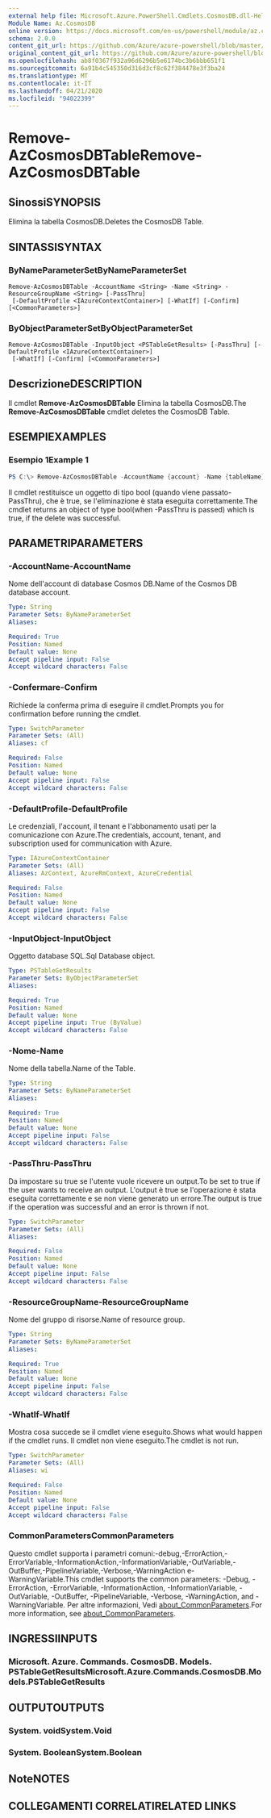 ```yaml
---
external help file: Microsoft.Azure.PowerShell.Cmdlets.CosmosDB.dll-Help.xml
Module Name: Az.CosmosDB
online version: https://docs.microsoft.com/en-us/powershell/module/az.cosmosdb/remove-azcosmosdbtable
schema: 2.0.0
content_git_url: https://github.com/Azure/azure-powershell/blob/master/src/CosmosDB/CosmosDB/help/Remove-AzCosmosDBTable.md
original_content_git_url: https://github.com/Azure/azure-powershell/blob/master/src/CosmosDB/CosmosDB/help/Remove-AzCosmosDBTable.md
ms.openlocfilehash: ab8f0367f932a96d6296b5e6174bc3b6bbb651f1
ms.sourcegitcommit: 6a91b4c545350d316d3cf8c62f384478e3f3ba24
ms.translationtype: MT
ms.contentlocale: it-IT
ms.lasthandoff: 04/21/2020
ms.locfileid: "94022399"
---
```

# <span data-ttu-id="24f15-101">Remove-AzCosmosDBTable</span><span class="sxs-lookup"><span data-stu-id="24f15-101">Remove-AzCosmosDBTable</span></span>

## <span data-ttu-id="24f15-102">Sinossi</span><span class="sxs-lookup"><span data-stu-id="24f15-102">SYNOPSIS</span></span>
<span data-ttu-id="24f15-103">Elimina la tabella CosmosDB.</span><span class="sxs-lookup"><span data-stu-id="24f15-103">Deletes the CosmosDB Table.</span></span>

## <span data-ttu-id="24f15-104">SINTASSI</span><span class="sxs-lookup"><span data-stu-id="24f15-104">SYNTAX</span></span>

### <span data-ttu-id="24f15-105">ByNameParameterSet</span><span class="sxs-lookup"><span data-stu-id="24f15-105">ByNameParameterSet</span></span>
```
Remove-AzCosmosDBTable -AccountName <String> -Name <String> -ResourceGroupName <String> [-PassThru]
 [-DefaultProfile <IAzureContextContainer>] [-WhatIf] [-Confirm] [<CommonParameters>]
```

### <span data-ttu-id="24f15-106">ByObjectParameterSet</span><span class="sxs-lookup"><span data-stu-id="24f15-106">ByObjectParameterSet</span></span>
```
Remove-AzCosmosDBTable -InputObject <PSTableGetResults> [-PassThru] [-DefaultProfile <IAzureContextContainer>]
 [-WhatIf] [-Confirm] [<CommonParameters>]
```

## <span data-ttu-id="24f15-107">Descrizione</span><span class="sxs-lookup"><span data-stu-id="24f15-107">DESCRIPTION</span></span>
<span data-ttu-id="24f15-108">Il cmdlet **Remove-AzCosmosDBTable** Elimina la tabella CosmosDB.</span><span class="sxs-lookup"><span data-stu-id="24f15-108">The **Remove-AzCosmosDBTable** cmdlet deletes the CosmosDB Table.</span></span>

## <span data-ttu-id="24f15-109">ESEMPI</span><span class="sxs-lookup"><span data-stu-id="24f15-109">EXAMPLES</span></span>

### <span data-ttu-id="24f15-110">Esempio 1</span><span class="sxs-lookup"><span data-stu-id="24f15-110">Example 1</span></span>
```powershell
PS C:\> Remove-AzCosmosDBTable -AccountName {account} -Name {tableName} -ResourceGroupName {rgName}
```

<span data-ttu-id="24f15-111">Il cmdlet restituisce un oggetto di tipo bool (quando viene passato-PassThru), che è true, se l'eliminazione è stata eseguita correttamente.</span><span class="sxs-lookup"><span data-stu-id="24f15-111">The cmdlet returns an object of type bool(when -PassThru is passed) which is true, if the delete was successful.</span></span>

## <span data-ttu-id="24f15-112">PARAMETRI</span><span class="sxs-lookup"><span data-stu-id="24f15-112">PARAMETERS</span></span>

### <span data-ttu-id="24f15-113">-AccountName</span><span class="sxs-lookup"><span data-stu-id="24f15-113">-AccountName</span></span>
<span data-ttu-id="24f15-114">Nome dell'account di database Cosmos DB.</span><span class="sxs-lookup"><span data-stu-id="24f15-114">Name of the Cosmos DB database account.</span></span>

```yaml
Type: String
Parameter Sets: ByNameParameterSet
Aliases:

Required: True
Position: Named
Default value: None
Accept pipeline input: False
Accept wildcard characters: False
```

### <span data-ttu-id="24f15-115">-Confermare</span><span class="sxs-lookup"><span data-stu-id="24f15-115">-Confirm</span></span>
<span data-ttu-id="24f15-116">Richiede la conferma prima di eseguire il cmdlet.</span><span class="sxs-lookup"><span data-stu-id="24f15-116">Prompts you for confirmation before running the cmdlet.</span></span>

```yaml
Type: SwitchParameter
Parameter Sets: (All)
Aliases: cf

Required: False
Position: Named
Default value: None
Accept pipeline input: False
Accept wildcard characters: False
```

### <span data-ttu-id="24f15-117">-DefaultProfile</span><span class="sxs-lookup"><span data-stu-id="24f15-117">-DefaultProfile</span></span>
<span data-ttu-id="24f15-118">Le credenziali, l'account, il tenant e l'abbonamento usati per la comunicazione con Azure.</span><span class="sxs-lookup"><span data-stu-id="24f15-118">The credentials, account, tenant, and subscription used for communication with Azure.</span></span>

```yaml
Type: IAzureContextContainer
Parameter Sets: (All)
Aliases: AzContext, AzureRmContext, AzureCredential

Required: False
Position: Named
Default value: None
Accept pipeline input: False
Accept wildcard characters: False
```

### <span data-ttu-id="24f15-119">-InputObject</span><span class="sxs-lookup"><span data-stu-id="24f15-119">-InputObject</span></span>
<span data-ttu-id="24f15-120">Oggetto database SQL.</span><span class="sxs-lookup"><span data-stu-id="24f15-120">Sql Database object.</span></span>

```yaml
Type: PSTableGetResults
Parameter Sets: ByObjectParameterSet
Aliases:

Required: True
Position: Named
Default value: None
Accept pipeline input: True (ByValue)
Accept wildcard characters: False
```

### <span data-ttu-id="24f15-121">-Nome</span><span class="sxs-lookup"><span data-stu-id="24f15-121">-Name</span></span>
<span data-ttu-id="24f15-122">Nome della tabella.</span><span class="sxs-lookup"><span data-stu-id="24f15-122">Name of the Table.</span></span>

```yaml
Type: String
Parameter Sets: ByNameParameterSet
Aliases:

Required: True
Position: Named
Default value: None
Accept pipeline input: False
Accept wildcard characters: False
```

### <span data-ttu-id="24f15-123">-PassThru</span><span class="sxs-lookup"><span data-stu-id="24f15-123">-PassThru</span></span>
<span data-ttu-id="24f15-124">Da impostare su true se l'utente vuole ricevere un output.</span><span class="sxs-lookup"><span data-stu-id="24f15-124">To be set to true if the user wants to receive an output.</span></span>
<span data-ttu-id="24f15-125">L'output è true se l'operazione è stata eseguita correttamente e se non viene generato un errore.</span><span class="sxs-lookup"><span data-stu-id="24f15-125">The output is true if the operation was successful and an error is thrown if not.</span></span>

```yaml
Type: SwitchParameter
Parameter Sets: (All)
Aliases:

Required: False
Position: Named
Default value: None
Accept pipeline input: False
Accept wildcard characters: False
```

### <span data-ttu-id="24f15-126">-ResourceGroupName</span><span class="sxs-lookup"><span data-stu-id="24f15-126">-ResourceGroupName</span></span>
<span data-ttu-id="24f15-127">Nome del gruppo di risorse.</span><span class="sxs-lookup"><span data-stu-id="24f15-127">Name of resource group.</span></span>

```yaml
Type: String
Parameter Sets: ByNameParameterSet
Aliases:

Required: True
Position: Named
Default value: None
Accept pipeline input: False
Accept wildcard characters: False
```

### <span data-ttu-id="24f15-128">-WhatIf</span><span class="sxs-lookup"><span data-stu-id="24f15-128">-WhatIf</span></span>
<span data-ttu-id="24f15-129">Mostra cosa succede se il cmdlet viene eseguito.</span><span class="sxs-lookup"><span data-stu-id="24f15-129">Shows what would happen if the cmdlet runs.</span></span>
<span data-ttu-id="24f15-130">Il cmdlet non viene eseguito.</span><span class="sxs-lookup"><span data-stu-id="24f15-130">The cmdlet is not run.</span></span>

```yaml
Type: SwitchParameter
Parameter Sets: (All)
Aliases: wi

Required: False
Position: Named
Default value: None
Accept pipeline input: False
Accept wildcard characters: False
```

### <span data-ttu-id="24f15-131">CommonParameters</span><span class="sxs-lookup"><span data-stu-id="24f15-131">CommonParameters</span></span>
<span data-ttu-id="24f15-132">Questo cmdlet supporta i parametri comuni:-debug,-ErrorAction,-ErrorVariable,-InformationAction,-InformationVariable,-OutVariable,-OutBuffer,-PipelineVariable,-Verbose,-WarningAction e-WarningVariable.</span><span class="sxs-lookup"><span data-stu-id="24f15-132">This cmdlet supports the common parameters: -Debug, -ErrorAction, -ErrorVariable, -InformationAction, -InformationVariable, -OutVariable, -OutBuffer, -PipelineVariable, -Verbose, -WarningAction, and -WarningVariable.</span></span> <span data-ttu-id="24f15-133">Per altre informazioni, Vedi [about_CommonParameters](http://go.microsoft.com/fwlink/?LinkID=113216).</span><span class="sxs-lookup"><span data-stu-id="24f15-133">For more information, see [about_CommonParameters](http://go.microsoft.com/fwlink/?LinkID=113216).</span></span>

## <span data-ttu-id="24f15-134">INGRESSI</span><span class="sxs-lookup"><span data-stu-id="24f15-134">INPUTS</span></span>

### <span data-ttu-id="24f15-135">Microsoft. Azure. Commands. CosmosDB. Models. PSTableGetResults</span><span class="sxs-lookup"><span data-stu-id="24f15-135">Microsoft.Azure.Commands.CosmosDB.Models.PSTableGetResults</span></span>

## <span data-ttu-id="24f15-136">OUTPUT</span><span class="sxs-lookup"><span data-stu-id="24f15-136">OUTPUTS</span></span>

### <span data-ttu-id="24f15-137">System. void</span><span class="sxs-lookup"><span data-stu-id="24f15-137">System.Void</span></span>

### <span data-ttu-id="24f15-138">System. Boolean</span><span class="sxs-lookup"><span data-stu-id="24f15-138">System.Boolean</span></span>

## <span data-ttu-id="24f15-139">Note</span><span class="sxs-lookup"><span data-stu-id="24f15-139">NOTES</span></span>

## <span data-ttu-id="24f15-140">COLLEGAMENTI CORRELATI</span><span class="sxs-lookup"><span data-stu-id="24f15-140">RELATED LINKS</span></span>
